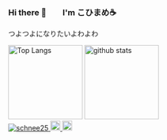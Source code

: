 ### Hi there 👋　　I'm こひまめ&#x2615;
つよつよになりたいよわよわ

<!--
**schnee25/schnee25** is a ✨ _special_ ✨ repository because its `README.md` (this file) appears on your GitHub profile.

Here are some ideas to get you started:

- 🔭 I’m currently working on ...
- 🌱 I’m currently learning ...
- 👯 I’m looking to collaborate on ...
- 🤔 I’m looking for help with ...
- 💬 Ask me about ...
- 📫 How to reach me: ...
- 😄 Pronouns: ...
- ⚡ Fun fact: ...
-->


<!-- [![Top Langs](https://github-readme-stats.vercel.app/api/top-langs/?username=schnee25&layout=compact&theme=dracula)](https://github.com/anuraghazra/github-readme-stats)
[![Anurag's GitHub stats](https://github-readme-stats.vercel.app/api?username=schnee25&theme=dracula&show_icons=true)](https://github.com/anuraghazra/github-readme-stats)
 -->
 
<div align="left"> 
  <img alt="Top Langs" height="150px" src="https://github-readme-stats.vercel.app/api/top-langs/?username=schnee25&layout=dracula&show_icons=true&theme=onedark" />
  <img alt="github stats" height="150px" src="https://github-readme-stats.vercel.app/api?username=schnee25&theme=dracula&show_icons=ture" />
</div>

<div align="left"> 
    <a href="https://github.com/schnee25/schnee25/">
      <img src="https://komarev.com/ghpvc/?username=schnee25" alt="schnee25" />
    </a>
    <a href="http://twitter.com/schnee25v">
      <img height="20" src="https://img.shields.io/twitter/follow/schnee25v?label=Twitter&logo=twitter&style=flat" />
    </a>
    <a href="https://github.com/schnee25">
      <img height="20" src="https://img.shields.io/github/followers/schnee25?label=follow&logo=github&style=flat" />
    </a>
 </div>
  
